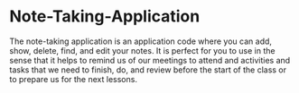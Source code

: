 # Note-Taking-Application
The note-taking application is an application code where you can add, show, delete, find, and edit your notes. It is perfect for you to use in the sense that it helps to remind us of our meetings to attend and activities and tasks that we need to finish, do, and review before the start of the class or to prepare us for the next lessons. 
